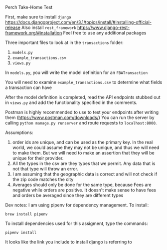 Perch Take-Home Test

First, make sure to install `django` https://docs.djangoproject.com/en/3.1/topics/install/#installing-official-release
Also install `rest_framework` https://www.django-rest-framework.org/#installation
Feel free to use any additional packages 

Three important files to look at in the `transactions` folder:
1. `models.py`
2. `example_transactions.csv`
3. `views.py`


In `models.py`, you will write the model definition for an `FBATransaction`

You will need to examine `example_transactions.csv` to determine what fields a transaction can have

After the model definition is completed, read the API endpoints stubbed out in `views.py` and add the functionality specified in the comments.

Postman is highly recommended to use to test your endpoints after writing them (https://www.postman.com/downloads/)
You can run the server by calling `python manage.py runserver` and route requests to `localhost:8000`.

Assumptions:
1. order ids are unique, and can be used as the primary key. In the real world, we could assume they may not be unique, and thus we will need to make them. But we will need to make an assertion that they will be unique for their provider.
2. All the types in the csv are they types that we permit. Any data that is not that type will throw an error.
3. I am assuming that the geographic data is correct and will not check if the zip code matches the city
4. Averages should only be done for the same type, because Fees are negative while orders are positive. It doesn't make sense to have fees and orders be averaged since they are different types

Dev notes:
I am using pipenv for dependency management. To install:
```
brew install pipenv
```

To install dependencies used for this assigment, type the commands:
```
pipenv install
```

It looks like the link you include to install django is referring to 